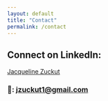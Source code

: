 ```yaml
---
layout: default
title: "Contact"
permalink: /contact
---
```

## Connect on LinkedIn:

<script src="https://platform.linkedin.com/badges/js/profile.js" async defer type="text/javascript"></script>

<div class="badge-base LI-profile-badge" data-locale="en_US" data-size="medium" data-theme="light" data-type="VERTICAL" data-vanity="jacqueline-zuckut" data-version="v1">
  <a class="badge-base__link LI-simple-link" href="https://www.linkedin.com/in/jacqueline-zuckut?trk=profile-badge">Jacqueline Zuckut</a>
</div>

### 📩: jzuckut1@gmail.com
